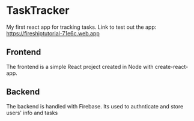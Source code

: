 # TaskTracker
My first react app for tracking tasks.
Link to test out the app: https://fireshiptutorial-71e6c.web.app
## Frontend
The frontend is a simple React project created in Node with create-react-app.
## Backend
The backend is handled with Firebase. Its used to authnticate and store users' info and tasks
